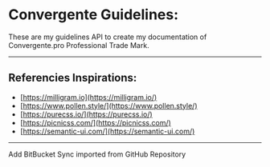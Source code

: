 # Convergente Guidelines:

These are my guidelines API to create my documentation of Convergente.pro Professional Trade Mark.

---

## Referencies Inspirations:

-   [https://milligram.io](https://milligram.io/)
-   [https://www.pollen.style/](https://www.pollen.style/)
-   [https://purecss.io/](https://purecss.io/)
-   [https://picnicss.com/](https://picnicss.com/)
-   [https://semantic-ui.com/](https://semantic-ui.com/)


---

Add BitBucket Sync imported from GitHub Repository

